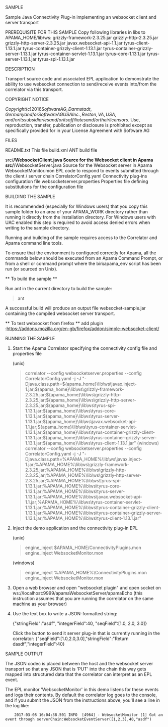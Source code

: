 SAMPLE

   Sample Java Connectivity Plug-in implementing an websocket client and server transport

PREREQUISITE FOR THIS SAMPLE
	Copy following libraries in libs to APAMA_HOME/lib/ws:
		grizzly-framework-2.3.25.jar
		grizzly-http-2.3.25.jar
		grizzly-http-server-2.3.25.jar
		javax.websocket-api-1.1.jar
		tyrus-client-1.13.1.jar
		tyrus-container-grizzly-client-1.13.1.jar
		tyrus-container-grizzly-server-1.13.1.jar
		tyrus-container-servlet-1.13.1.jar
		tyrus-core-1.13.1.jar
		tyrus-server-1.13.1.jar
		tyrus-spi-1.13.1.jar


DESCRIPTION

   Transport source code and associated EPL application to demonstrate the
   ability to use websocket connection to send/receive events into/from the correlator via
   this transport.

COPYRIGHT NOTICE

   $Copyright (c) 2016 Software AG, Darmstadt, Germany and/or Software AG USA Inc., Reston, VA, USA, and/or its subsidiaries and/or its affiliates and/or their licensors.$
   Use, reproduction, transfer, publication or disclosure is prohibited except as specifically provided for in your License Agreement with Software AG

FILES

   README.txt                  	This file
   build.xml                   	ANT build file

   src/**/WebsocketClient.java  Source for the Websocket client in Apama
   src/**/WebsocketServer.java  Source for the Websocket server in Apama
   WebsocketMonitor.mon         EPL code to respond to events submitted through the client / server chain
   CorrelatorConfig.yaml        Connectivity plug-ins configuration file
   websocketserver.properties   Properties file defining substitutions for the configuration file

BUILDING THE SAMPLE

   It is recommended (especially for Windows users) that you copy this sample
   folder to an area of your APAMA_WORK directory rather than running it
   directly from the installation directory. For Windows users with UAC
   enabled this step is required to avoid access denied errors when writing to
   the sample directory.

   Running and building of the sample requires access to the Correlator and
   Apama command line tools.

   To ensure that the environment is configured correctly for Apama, all the
   commands below should be executed from an Apama Command Prompt, or from a
   shell or command prompt where the bin\apama_env script has been run (or
   sourced on Unix).

   ** To build the sample **

   Run ant in the current directory to build the sample:

   > ant
   
   A successful build will produce an output file websocket-sample.jar
   containing the compiled websocket server transport.
   
   ** To test websocket from firefox **
   		add plugin :https://addons.mozilla.org/en-gb/firefox/addon/simple-websocket-client/

RUNNING THE SAMPLE

   1. Start the Apama Correlator specifying the connectivity config file and
      properties file

      (unix)
      > correlator --config websocketserver.properties --config CorrelatorConfig.yaml -j -J "-Djava.class.path=${apama_home}\lib\ws\javax.inject-1.jar;${apama_home}\lib\ws\grizzly-framework-2.3.25.jar;${apama_home}\lib\ws\grizzly-http-2.3.25.jar;${apama_home}\lib\ws\grizzly-http-server-2.3.25.jar;${apama_home}\lib\ws\tyrus-spi-1.13.1.jar;${apama_home}\lib\ws\tyrus-core-1.13.1.jar;${apama_home}\lib\ws\tyrus-server-1.13.1.jar;${apama_home}\lib\ws\javax.websocket-api-1.1.jar;${apama_home}\lib\ws\tyrus-container-servlet-1.13.1.jar;${apama_home}\lib\ws\tyrus-container-grizzly-client-1.13.1.jar;${apama_home}\lib\ws\tyrus-container-grizzly-server-1.13.1.jar;${apama_home}\lib\ws\tyrus-client-1.13.1.jar"
      (windows)
      > correlator --config websocketserver.properties --config CorrelatorConfig.yaml -j -J "-Djava.class.path=%APAMA_HOME%\lib\ws\javax.inject-1.jar;%APAMA_HOME%\lib\ws\grizzly-framework-2.3.25.jar;%APAMA_HOME%\lib\ws\grizzly-http-2.3.25.jar;%APAMA_HOME%\lib\ws\grizzly-http-server-2.3.25.jar;%APAMA_HOME%\lib\ws\tyrus-spi-1.13.1.jar;%APAMA_HOME%\lib\ws\tyrus-core-1.13.1.jar;%APAMA_HOME%\lib\ws\tyrus-server-1.13.1.jar;%APAMA_HOME%\lib\ws\javax.websocket-api-1.1.jar;%APAMA_HOME%\lib\ws\tyrus-container-servlet-1.13.1.jar;%APAMA_HOME%\lib\ws\tyrus-container-grizzly-client-1.13.1.jar;%APAMA_HOME%\lib\ws\tyrus-container-grizzly-server-1.13.1.jar;%APAMA_HOME%\lib\ws\tyrus-client-1.13.1.jar"

   2. Inject the demo application and the connectivity plug-in EPL

      (unix)
      > engine_inject $APAMA_HOME/ConnectivityPlugins.mon
      > engine_inject WebsocketMonitor.mon
      
      (windows)
      > engine_inject %APAMA_HOME%\ConnectivityPlugins.mon
      > engine_inject WebsocketMonitor.mon

   3. Open a web browser and open "websocket plugin"  and open socket on ws://localhost:9999/apamaWebsocketServer/apamaEcho
      (this instruction assumes that you are running the correlator on the
       same machine as your browser)
   
   4. Use the text box to write a JSON-formatted string:

        {"stringField":"asdf", "integerField":40, "seqField":[1.0, 2.0, 3.0]}

      Click the button to send it 
      server plug-in that is currently running in the correlator:
         {"seqField":[1.0,2.0,3.0],"stringField":"Return dasdf","integerField":40}


SAMPLE OUTPUT


   The JSON codec is placed between the host and the websocket server transport
   so that any JSON that is 'PUT' into the chain this way gets mapped into
   structured data that the correlator can interpret as an EPL event.

   The EPL monitor 'WebsocketMonitor' in this demo listens for these events and
   logs their contents. By default the correlator log goes to the console, and
   if you submit the JSON from the instructions above, you'll see a line in
   the log like:

		2017-03-08 16:04:38.501 INFO  [4964] - WebsocketMonitor [1] Got an event through serverChain:WebsocketEventServer([1,2,3],40,"asdf")